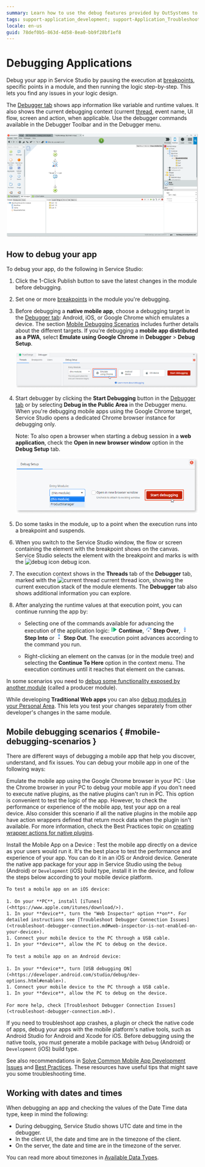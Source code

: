 ```yaml
---
summary: Learn how to use the debug features provided by OutSystems to easily find and troubleshoot semantic errors in your apps.
tags: support-application_development; support-Application_Troubleshooting; support-Application_Troubleshooting-featured
locale: en-us
guid: 78def0b5-863d-4d58-8ea0-bb9f28bf1ef8
---
```


# Debugging Applications

Debug your app in Service Studio by pausing the execution at [breakpoints](<breakpoints.md>), specific points in a module, and then running the logic step-by-step. This lets you find any issues in your logic design.

The [Debugger tab](<debugger-ui-reference.md>) shows app information like variable and runtime values. It also shows the current debugging context (current [thread](<threads.md>), event name, UI flow, screen and action, when applicable. Use the debugger commands available in the Debugger Toolbar and in the Debugger menu.

![The Debugger window](images/debugger-intro-ss.png?width=800)

## How to debug your app

To debug your app, do the following in Service Studio:

1. Click the 1-Click Publish button to save the latest changes in the module before debugging. 

1. Set one or more [breakpoints](<breakpoints.md>) in the module you're debugging.

1. Before debugging a **native mobile app**, choose a debugging target in the [Debugger tab](<debugger-ui-reference.md>): Android, iOS, or Google Chrome which emulates a device. The section [Mobile Debugging Scenarios](<#mobile-debugging-scenarios>) includes further details about the different targets. If you're debugging a **mobile app distributed as a PWA**, select **Emulate using Google Chrome** in **Debugger** > **Debug Setup**. 

    ![The debugger tab in Service Studio](<images/debugger-tab.png>)

1. Start debugger by clicking the **Start Debugging** button in the [Debugger tab](<debugger-ui-reference.md>) or by selecting **Debug in the Public Area** in the Debugger menu. When you're debugging mobile apps using the Google Chrome target, Service Studio opens a dedicated Chrome browser instance for debugging only.

    Note: To also open a browser when starting a debug session in a **web application**, check the **Open in new browser window** option in the **Debug Setup** tab.

    ![Debug Setup](<images/debug-setup-tab-web.png>)

1. Do some tasks in the module, up to a point when the execution runs into a breakpoint and suspends.

1. When you switch to the Service Studio window, the flow or screen containing the element with the breakpoint shows on the canvas. Service Studio selects the element with the breakpoint and marks is with the ![debug icon](images/overlay-active-request.png) debug icon.

1. The execution context shows in the **Threads** tab of the **Debugger** tab, marked with the ![current thread](images/overlay-active-request.png) current thread icon, showing the current execution stack of the module elements. The **Debugger** tab also shows additional information you can explore.

1. After analyzing the runtime values at that execution point, you can continue running the app by:

    * Selecting one of the commands available for advancing the execution of the application logic: ![continue icon](images/toolbar-button-continue.png) **Continue**, ![step over icon](images/toolbar-button-step-over.png) **Step Over**, ![step into button](images/toolbar-button-step-into.png) **Step Into** or ![step out button](images/toolbar-button-step-out.png) **Step Out**. The execution point advances according to the command you run.

    * Right-clicking an element on the canvas (or in the module tree) and selecting the **Continue To Here** option in the context menu. The execution continues until it reaches that element on the canvas.

In some scenarios you need to [debug some functionality exposed by another module](<debug-producer-modules.md>) (called a producer module).

While developing **Traditional Web apps** you can also [debug modules in your Personal Area](<public-personal-areas.md>). This lets you test your changes separately from other developer's changes in the same module.

## Mobile debugging scenarios { #mobile-debugging-scenarios }

There are different ways of debugging a mobile app that help you discover, understand, and fix issues. You can debug your mobile app in one of the following ways:

Emulate the mobile app using the Google Chrome browser in your PC
:   Use the Chrome browser in your PC to debug your mobile app if you don't need to execute native plugins, as the native plugins can't run in PC. This option is convenient to test the logic of the app. However, to check the performance or experience of the mobile app, test your app on a real device.
    Also consider this scenario if all the native plugins in the mobile app have action wrappers defined that return mock data when the plugin isn't available. For more information, check the Best Practices topic on [creating wrapper actions for native plugins](<https://success.outsystems.com/Documentation/Best_Practices/OutSystems_Mobile_Best_Practices#Define_Fallbacks_for_Your_Native_Plugins>).

Install the Mobile App on a Device
:   Test the mobile app directly on a device as your users would run it. It's the best place to test the performance and experience of your app. You can do it in an iOS or Android device. Generate the native app package for your app in Service Studio using the `Debug` (Android) or `Development` (iOS) build type, install it in the device, and follow the steps below according to your mobile device platform.

    To test a mobile app on an iOS device:
    
    1. On your **PC**, install [iTunes](<https://www.apple.com/itunes/download/>).
    1. In your **device**, turn the "Web Inspector" option **on**. For detailed instructions see [Troubleshoot Debugger Connection Issues](<troubleshoot-debugger-connection.md#web-inspector-is-not-enabled-on-your-device>).
    1. Connect your mobile device to the PC through a USB cable.
    1. In your **device**, allow the PC to debug on the device.
    
    To test a mobile app on an Android device:
    
    1. In your **device**, turn [USB debugging ON](<https://developer.android.com/studio/debug/dev-options.html#enable>).
    1. Connect your mobile device to the PC through a USB cable.
    1. In your **device**, allow the PC to debug on the device.
    
    For more help, check [Troubleshoot Debugger Connection Issues](<troubleshoot-debugger-connection.md>).

If you need to troubleshoot app crashes, a plugin or check the native code of apps, debug your apps with the mobile platform's native tools, such as Android Studio for Android and Xcode for iOS. Before debugging using the native tools, you must generate a mobile package with `Debug` (Android) or `Development` (iOS) build type.

<div class="info" markdown="1">

See also recommendations in [Solve Common Mobile App Development Issues](<../solve-common-mobile-app-development-issues.md>) and [Best Practices](<https://success.outsystems.com/Documentation/Best_Practices/OutSystems_Mobile_Best_Practices>). These resources have useful tips that might save you some troubleshooting time.

</div>

## Working with dates and times

When debugging an app and checking the values of the Date Time data type, keep in mind the following:

* During debugging, Service Studio shows UTC date and time in the debugger.
* In the client UI, the date and time are in the timezone of the client.
* On the server, the date and time are in the timezone of the server.

You can read more about timezones in [Available Data Types](../../../ref/data/data-types/available-data-types.md#date-time-notes).